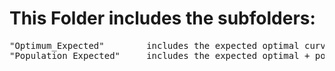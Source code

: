 # This Folder includes the subfolders:
<pre>
"Optimum_Expected"        includes the expected optimal curves generated by the codes.
"Population_Expected"     includes the expected optimal + population curves generated by the codes.
</pre>
